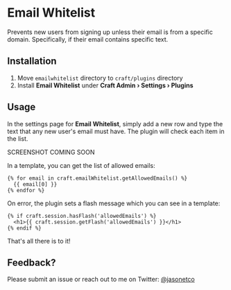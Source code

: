 # Email Whitelist

Prevents new users from signing up unless their email is from a specific domain. Specifically, if their email contains specific text.

## Installation

1. Move `emailwhitelist` directory to `craft/plugins` directory
2. Install **Email Whitelist** under **Craft Admin &rsaquo; Settings &rsaquo; Plugins**

## Usage

In the settings page for **Email Whitelist**, simply add a new row and type the text that any new user's email must have. The plugin will check each item in the list.

SCREENSHOT COMING SOON

In a template, you can get the list of allowed emails:
```
{% for email in craft.emailWhitelist.getAllowedEmails() %}
  {{ email[0] }}
{% endfor %}
```

On error, the plugin sets a flash message which you can see in a template:
```
{% if craft.session.hasFlash('allowedEmails') %}
  <h1>{{ craft.session.getFlash('allowedEmails') }}</h1>
{% endif %}
```

That's all there is to it!

## Feedback?

Please submit an issue or reach out to me on Twitter: [@jasonetco](https://twitter.com/jasonetco)
